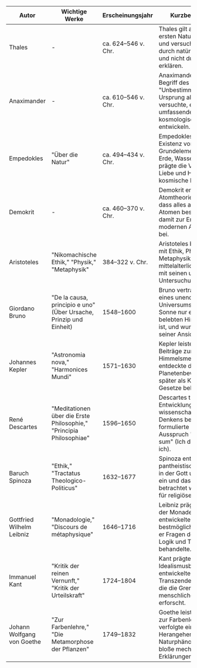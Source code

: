 

| Autor                   | Wichtige Werke                                       | Erscheinungsjahr | Kurzbeschreibung                                                                                                              |
|-------------------------|-----------------------------------------------------|------------------|------------------------------------------------------------------------------------------------------------------------------|
| Thales                  | -                                                   | ca. 624–546 v. Chr. | Thales gilt als einer der ersten Naturphilosophen und versuchte, die Welt durch natürliche Prinzipien und nicht durch Götter zu erklären. |
| Anaximander             | -                                                   | ca. 610–546 v. Chr. | Anaximander prägte den Begriff des "Unbestimmten" als Ursprung aller Dinge und versuchte, eine umfassendere kosmologische Theorie zu entwickeln. |
| Empedokles             | "Über die Natur"                                    | ca. 494–434 v. Chr. | Empedokles postulierte die Existenz von vier Grundelementen (Feuer, Erde, Wasser, Luft) und prägte die Vorstellung von Liebe und Hass als kosmische Kräfte. |
| Demokrit                | -                                                   | ca. 460–370 v. Chr. | Demokrit entwickelte die Atomtheorie, die besagt, dass alles aus unteilbaren Atomen besteht, und trug damit zur Entwicklung der modernen Atomkonzeption bei. |
| Aristoteles             | "Nikomachische Ethik," "Physik," "Metaphysik"       | 384–322 v. Chr.  | Aristoteles befasste sich mit Ethik, Physik und Metaphysik und prägte die mittelalterliche Scholastik mit seinen umfassenden Untersuchungen. |
| Giordano Bruno         | "De la causa, principio e uno" (Über Ursache, Prinzip und Einheit) | 1548–1600        | Bruno vertrat die Idee eines unendlichen Universums, in dem die Sonne nur ein von vielen belebten Himmelskörpern ist, und wurde wegen seiner Ansichten verfolgt. |
| Johannes Kepler         | "Astronomia nova," "Harmonices Mundi"              | 1571–1630        | Kepler leistete bedeutende Beiträge zur Himmelsmechanik und entdeckte die Gesetze der Planetenbewegung, die später als Keplersche Gesetze bekannt wurden. |
| René Descartes          | "Meditationen über die Erste Philosophie," "Principia Philosophiae" | 1596–1650   | Descartes trug zur Entwicklung des wissenschaftlichen Denkens bei und formulierte den berühmten Ausspruch "Cogito, ergo sum" (Ich denke, also bin ich). |
| Baruch Spinoza          | "Ethik," "Tractatus Theologico-Politicus"          | 1632–1677        | Spinoza entwickelte eine pantheistische Metaphysik, in der Gott und Natur als ein und dasselbe betrachtet werden, und trat für religiöse Toleranz ein. |
| Gottfried Wilhelm Leibniz | "Monadologie," "Discours de métaphysique"         | 1646–1716        | Leibniz prägte den Begriff der Monaden und entwickelte die Idee der bestmöglichen Welt, wobei er Fragen der Metaphysik, Logik und Theodizee behandelte. |
| Immanuel Kant           | "Kritik der reinen Vernunft," "Kritik der Urteilskraft" | 1724–1804   | Kant prägte die deutsche Idealismusbewegung und entwickelte die Transzendentalphilosophie, die die Grenzen menschlichen Wissens erforscht. |
| Johann Wolfgang von Goethe | "Zur Farbenlehre," "Die Metamorphose der Pflanzen" | 1749–1832   | Goethe leistete Beiträge zur Farbenlehre und verfolgte eine holistische Herangehensweise an Naturphänomene, die über bloße mechanistische Erklärungen hinausging. |

